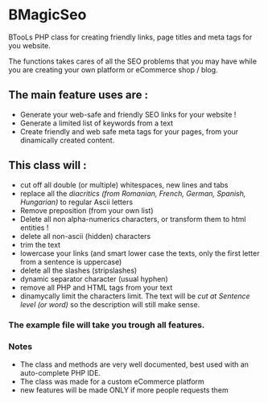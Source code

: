 BMagicSeo
=========

BTooLs PHP class for creating friendly links, page titles and meta tags for you website.
 
The functions takes cares of all the SEO problems that you may have while you are creating your own platform or eCommerce shop / blog.
 
## The main feature uses are : 
 * Generate your web-safe and friendly SEO links for your website !
 * Generate a limited list of keywords from a text
 * Create friendly and web safe meta tags for your pages, from your dinamically created content.
 
## This class will : 
 * cut off all double (or multiple) whitespaces, new lines and tabs
 * replace all the *diacritics (from Romanian, French, German, Spanish, Hungarian)* to regular Ascii letters
 * Remove preposition (from your own list)
 * Delete all non alpha-numerics characters, or transform them to html entities !
 * delete all non-ascii (hidden) characters
 * trim the text
 * lowercase your links (and smart lower case the texts, only the first letter from a sentence is uppercase)
 * delete all the slashes (stripslashes)
 * dynamic separator character (usual hyphen)
 * remove all PHP and HTML tags from your text
 * dinamycally limit the characters limit. The text will be *cut at Sentence level (or word)* so the description will still make sense.
 
 
 ### The example file will take you trough all features.
 
 ### Notes
 * The class and methods are very well documented, best used with an auto-complete PHP IDE.
 * The class was made for a custom eCommerce platform
 * new features will be made ONLY if more people requests them